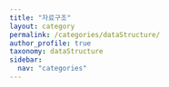 ```yaml
---
title: "자료구조"
layout: category
permalink: /categories/dataStructure/
author_profile: true
taxonomy: dataStructure
sidebar:
  nav: "categories"
---
```

